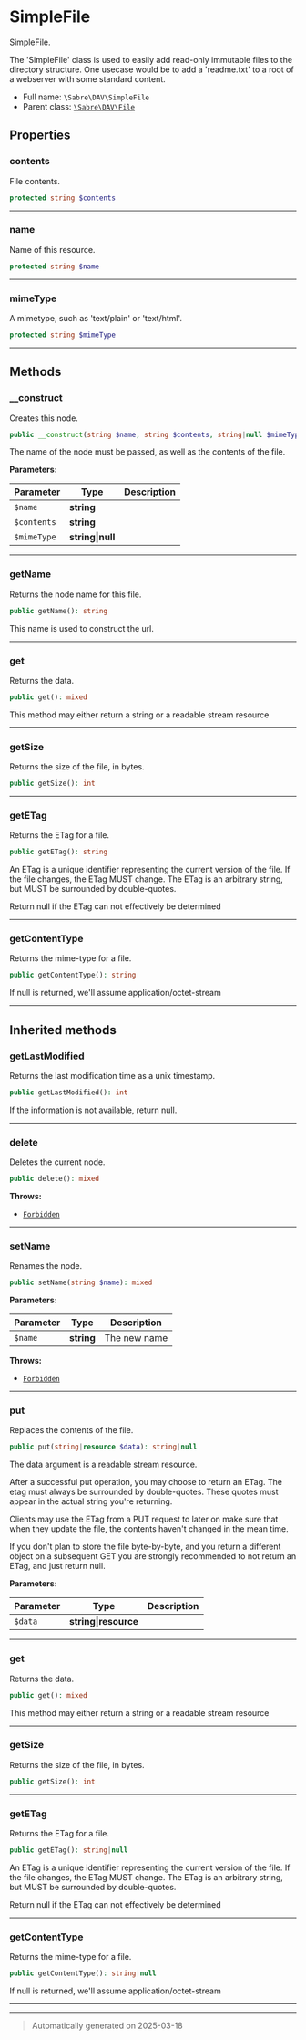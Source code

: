 
# SimpleFile

SimpleFile.

The 'SimpleFile' class is used to easily add read-only immutable files to
the directory structure. One usecase would be to add a 'readme.txt' to a
root of a webserver with some standard content.

* Full name: `\Sabre\DAV\SimpleFile`
* Parent class: [`\Sabre\DAV\File`](./File.md)



## Properties


### contents

File contents.

```php
protected string $contents
```






***

### name

Name of this resource.

```php
protected string $name
```






***

### mimeType

A mimetype, such as 'text/plain' or 'text/html'.

```php
protected string $mimeType
```






***

## Methods


### __construct

Creates this node.

```php
public __construct(string $name, string $contents, string|null $mimeType = null): mixed
```

The name of the node must be passed, as well as the contents of the
file.






**Parameters:**

| Parameter | Type | Description |
|-----------|------|-------------|
| `$name` | **string** |  |
| `$contents` | **string** |  |
| `$mimeType` | **string&#124;null** |  |





***

### getName

Returns the node name for this file.

```php
public getName(): string
```

This name is used to construct the url.










***

### get

Returns the data.

```php
public get(): mixed
```

This method may either return a string or a readable stream resource










***

### getSize

Returns the size of the file, in bytes.

```php
public getSize(): int
```












***

### getETag

Returns the ETag for a file.

```php
public getETag(): string
```

An ETag is a unique identifier representing the current version of the file. If the file changes, the ETag MUST change.
The ETag is an arbitrary string, but MUST be surrounded by double-quotes.

Return null if the ETag can not effectively be determined










***

### getContentType

Returns the mime-type for a file.

```php
public getContentType(): string
```

If null is returned, we'll assume application/octet-stream










***


## Inherited methods


### getLastModified

Returns the last modification time as a unix timestamp.

```php
public getLastModified(): int
```

If the information is not available, return null.










***

### delete

Deletes the current node.

```php
public delete(): mixed
```











**Throws:**

- [`Forbidden`](./Exception/Forbidden.md)



***

### setName

Renames the node.

```php
public setName(string $name): mixed
```








**Parameters:**

| Parameter | Type | Description |
|-----------|------|-------------|
| `$name` | **string** | The new name |




**Throws:**

- [`Forbidden`](./Exception/Forbidden.md)



***

### put

Replaces the contents of the file.

```php
public put(string|resource $data): string|null
```

The data argument is a readable stream resource.

After a successful put operation, you may choose to return an ETag. The
etag must always be surrounded by double-quotes. These quotes must
appear in the actual string you're returning.

Clients may use the ETag from a PUT request to later on make sure that
when they update the file, the contents haven't changed in the mean
time.

If you don't plan to store the file byte-by-byte, and you return a
different object on a subsequent GET you are strongly recommended to not
return an ETag, and just return null.






**Parameters:**

| Parameter | Type | Description |
|-----------|------|-------------|
| `$data` | **string&#124;resource** |  |





***

### get

Returns the data.

```php
public get(): mixed
```

This method may either return a string or a readable stream resource










***

### getSize

Returns the size of the file, in bytes.

```php
public getSize(): int
```












***

### getETag

Returns the ETag for a file.

```php
public getETag(): string|null
```

An ETag is a unique identifier representing the current version of the file. If the file changes, the ETag MUST change.
The ETag is an arbitrary string, but MUST be surrounded by double-quotes.

Return null if the ETag can not effectively be determined










***

### getContentType

Returns the mime-type for a file.

```php
public getContentType(): string|null
```

If null is returned, we'll assume application/octet-stream










***


***
> Automatically generated on 2025-03-18
